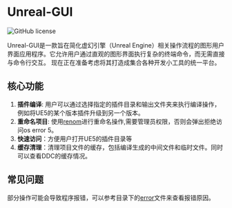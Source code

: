 # Unreal-GUI

![GitHub license](https://img.shields.io/github/license/G-POPLO/unreal-GUI.svg) 

Unreal-GUI是一款旨在简化虚幻引擎（Unreal Engine）相关操作流程的图形用户界面应用程序。它允许用户通过直观的图形界面执行复杂的终端命令，而无需直接与命令行交互。
现在正在准备考虑将其打造成集合各种开发小工具的统一平台。

## 核心功能

1. **插件编译**: 用户可以通过选择指定的插件目录和输出文件夹来执行编译操作，例如将UE5的某个版本插件升级到另一个版本。
2. **重命名项目**: 使用[renom](https://github.com/UnrealisticDev/Renom)进行重命名操作,需要管理员权限，否则会弹出拒绝访问os error 5。
3. **快速访问**：方便用户打开UE5的插件目录等
4. **缓存清理**：清理项目文件的缓存，包括编译生成的中间文件和临时文件。同时可以查看DDC的缓存情况。

## 常见问题
部分操作可能会导致程序报错，可以参考目录下的[error](https://github.com/G-POPLO/unreal-GUI/blob/master/error.md)文件来查看报错原因。



